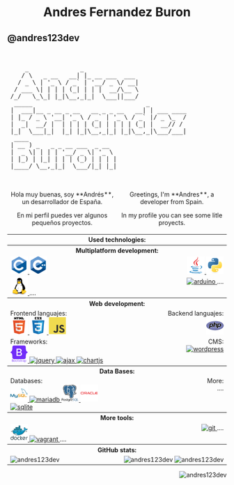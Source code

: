
<h1 align="center">Andres Fernandez Buron</h1>  
<h2>@andres123dev</h2>  

<table width="100%" border="0" cellpadding="0" csellspacing="0">
<thead>
	<tr>
		<td colspan="2">
			<pre>  
    _              _ 
   / \   _ __   __| |_ __ ___  ___ 
  / _ \ | '_ \ / _` | '__/ _ \/ __|
 / ___ \| | | | (_| | | |  __/\__ \
/_/   \_\_| |_|\__,_|_|  \___||___/
 _____                               _ 
|  ___|__ _ __ _ __   __ _ _ __   __| | ___ ____
| |_ / _ \ '__| '_ \ / _` | '_ \ / _` |/ _ \_  /
|  _|  __/ |  | | | | (_| | | | | (_| |  __// / 
|_|  \___|_|  |_| |_|\__,_|_| |_|\__,_|\___/___|
 ____  
| __ ) _   _ _ __ ___  _ __ 
|  _ \| | | | '__/ _ \| '_ \ 
| |_) | |_| | | | (_) | | | |
|____/ \__,_|_|  \___/|_| |_|
			</pre>
		</td>
	</tr>
<tr>
	<td width="50%" align="center" valign="top">
		<p>Hola muy buenas, soy  **Andrés**, un desarrollador de España.</p>  
		<p>En mi perfil puedes ver algunos pequeños proyectos.</p>  
	</td>
	<td width="50%" align="center" valign="top">  
		<p>Greetings, I'm **Andres**, a developer from Spain.</p>  
		<p>In my profile you can see some litle proyects.</p>  
	</td>
</tr>
</thead>
<tbody>
<tr>
	<th align="center" valign="middle" colspan="2"> Used technologies: </th>
</tr>
</thead>
<tbody>
<tr>
	<th align="center" valign="middle" colspan="2"> Multiplatform development: </th>
</tr>
<tr>
	<td width="50%" align="left" valign="top">
		<a href="https://www.cprogramming.com/" target="_blank" rel="noreferrer"> <img src="https://raw.githubusercontent.com/devicons/devicon/master/icons/c/c-original.svg" alt="c" width="40" height="40"/> </a> 
		<a href="https://www.w3schools.com/cpp/" target="_blank" rel="noreferrer"> <img src="https://raw.githubusercontent.com/devicons/devicon/master/icons/cplusplus/cplusplus-original.svg" alt="cplusplus" width="40" height="40"/> </a> 
	</td>
	<td width="50%" align="right" valign="top">
		<a href="https://www.java.com" target="_blank" rel="noreferrer"> <img src="https://raw.githubusercontent.com/devicons/devicon/master/icons/java/java-original.svg" alt="java" width="40" height="40"/> </a> 
		<a href="https://www.python.org" target="_blank" rel="noreferrer"> <img src="https://raw.githubusercontent.com/devicons/devicon/master/icons/python/python-original.svg" alt="python" width="40" height="40"/> </a> 
	</td>
</tr>
<tr>
	<td width="50%" align="left" valign="top">
		<a href="https://www.linux.org/" target="_blank" rel="noreferrer"> <img src="https://raw.githubusercontent.com/devicons/devicon/master/icons/linux/linux-original.svg" alt="linux" width="40" height="40"/> </a> 
		....
	</td>
	<td width="50%" align="right" valign="top">
		<a href="https://www.arduino.cc/" target="_blank" rel="noreferrer"> <img src="https://cdn.worldvectorlogo.com/logos/arduino-1.svg" alt="arduino" width="40" height="40"/> </a> 
		....
	</td>
</tr>

<tr>
	<th align="center" valign="middle" colspan="2"> Web development: </th>
</tr>
<tr>
	<td width="50%" align="left" valign="top"> Frontend languajes:  <br>
		<a href="https://www.w3.org/html/" target="_blank" rel="noreferrer"> <img src="https://raw.githubusercontent.com/devicons/devicon/master/icons/html5/html5-original-wordmark.svg" alt="html5" width="40" height="40"/> </a> 
		<a href="https://www.w3schools.com/css/" target="_blank" rel="noreferrer"> <img src="https://raw.githubusercontent.com/devicons/devicon/master/icons/css3/css3-original-wordmark.svg" alt="css3" width="40" height="40"/> </a> 
		<a href="https://developer.mozilla.org/en-US/docs/Web/JavaScript" target="_blank" rel="noreferrer"> <img src="https://raw.githubusercontent.com/devicons/devicon/master/icons/javascript/javascript-original.svg" alt="javascript" width="40" height="40"/> </a> 
	</td>
	<td width="50%" align="right" valign="top"> Backend languajes:  <br>
		<a href="https://www.php.net" target="_blank" rel="noreferrer"> <img src="https://raw.githubusercontent.com/devicons/devicon/master/icons/php/php-original.svg" alt="php" width="40" height="40"/> </a> 
	</td>
</tr>
<tr>
	<td width="50%" align="left" valign="top"> Frameworks:  <br>
		<a href="https://getbootstrap.com" target="_blank" rel="noreferrer"> <img src="https://raw.githubusercontent.com/devicons/devicon/master/icons/bootstrap/bootstrap-plain-wordmark.svg" alt="bootstrap" width="40" height="40"/> </a> 
		<a href="https://jquery.com.org" target="_blank" rel="noreferrer"> <img src="https://jquery.com/jquery-wp-content/themes/jquery/images/logo-jquery.png" alt="jquery" width="120" height="40"/> </a> 
		<a href="https://ajax.com.org" target="_blank" rel="noreferrer"> <img src="https://ajax.com/ajax-wp-content/themes/ajax/images/logo-ajax.png" alt="ajax" width="120" height="40"/> </a> 
		<a href="https://www.chartjs.org" target="_blank" rel="noreferrer"> <img src="https://www.chartjs.org/media/logo-title.svg" alt="chartjs" width="40" height="40"/> </a> 
	</td>
	<td width="50%" align="right" valign="top"> CMS:  <br>
		<a href="https://www.wordpress.org" target="_blank" rel="noreferrer"> <img src="https://s.w.org/favicon.ico?2" alt="wordpress" width="40" height="40"/> </a> 
	</td>
</tr>

<tr>
	<th align="center" valign="middle" colspan="2"> Data Bases: </th>
</tr>
<tr>
	<td width="50%" align="left" valign="top"> Databases:  <br>
		<a href="https://www.mysql.com/" target="_blank" rel="noreferrer"> <img src="https://raw.githubusercontent.com/devicons/devicon/master/icons/mysql/mysql-original-wordmark.svg" alt="mysql" width="40" height="40"/> </a> 
		<a href="https://mariadb.org/" target="_blank" rel="noreferrer"> <img src="https://www.vectorlogo.zone/logos/mariadb/mariadb-icon.svg" alt="mariadb" width="40" height="40"/> </a> 
		<a href="https://www.postgresql.org" target="_blank" rel="noreferrer"> <img src="https://raw.githubusercontent.com/devicons/devicon/master/icons/postgresql/postgresql-original-wordmark.svg" alt="postgresql" width="40" height="40"/> </a> 
		<a href="https://www.oracle.com/" target="_blank" rel="noreferrer"> <img src="https://raw.githubusercontent.com/devicons/devicon/master/icons/oracle/oracle-original.svg" alt="oracle" width="40" height="40"/> </a> 
		<a href="https://www.sqlite.org/" target="_blank" rel="noreferrer"> <img src="https://www.vectorlogo.zone/logos/sqlite/sqlite-icon.svg" alt="sqlite" width="40" height="40"/> </a> 
	</td>
	<td width="50%" align="right" valign="top"> More:  <br>
		....
	</td>
</tr>


<tr>
	<th align="center" valign="middle" colspan="2"> More tools: </th>
</tr>
<tr>
	<td width="50%" align="left" valign="top">
		<a href="https://www.docker.com/" target="_blank" rel="noreferrer"> <img src="https://raw.githubusercontent.com/devicons/devicon/master/icons/docker/docker-original-wordmark.svg" alt="docker" width="40" height="40"/> </a> 
		<a href="https://www.vagrantup.com/" target="_blank" rel="noreferrer"> <img src="https://www.vectorlogo.zone/logos/vagrantup/vagrantup-icon.svg" alt="vagrant" width="40" height="40"/> </a> 
		....
	</td>
	<td width="50%" align="right" valign="top">
		<a href="https://git-scm.com/" target="_blank" rel="noreferrer"> <img src="https://www.vectorlogo.zone/logos/git-scm/git-scm-icon.svg" alt="git" width="40" height="40"/> </a> 
		....
	</td>
</tr>

<tr><th align="center" valign="middle" colspan="2"> GitHub stats: </th></tr>
<tr>
	<td width="50%" align="left" valign="top">
		<img src="https://github-readme-stats.vercel.app/api/top-langs?username=andres123dev&show_icons=true&locale=en&layout=compact&theme=tokyonight" alt="andres123dev" width="100%" />
	</td>
	<td width="50%" align="right" valign="top">
		<img src="https://github-readme-stats.vercel.app/api?username=andres123dev&show_icons=true&locale=en&theme=tokyonight" alt="andres123dev" width="100%" />
		<img src="https://github-readme-streak-stats.herokuapp.com/?user=andres123dev&theme=tokyonight" alt="andres123dev" width="100%" />
	</td>
</tr>
</tbody>
</table>

<p align="right">
	<img src="https://komarev.com/ghpvc/?username=andres123dev&label=Profile%20views&color=0e75b6&style=flat&theme=dark" alt="andres123dev" />
</p>
